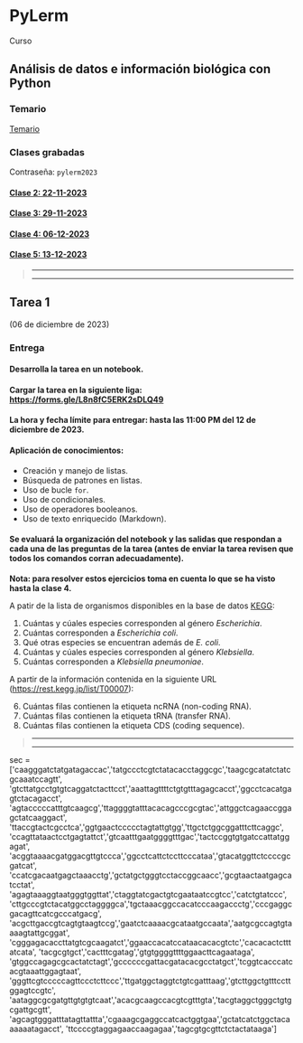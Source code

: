 # PyLerm
Curso

## Análisis de datos e información biológica con Python

### Temario

[Temario](https://github.com/eduardo1011/PyLerm/blob/main/UNIDAD%20DE%20ENSE%C3%91ANZA%20UEA%20Optativa.pdf)  

### Clases grabadas

Contraseña: `pylerm2023`

#### [Clase 2: 22-11-2023](https://1drv.ms/v/s!ArGs92xOZGDEkkf1DeY1avHQecz2?e=7okcKK)


#### [Clase 3: 29-11-2023](https://1drv.ms/v/s!ArGs92xOZGDEkkg2yE70cSIR4UTk?e=yIqxPI)


#### [Clase 4: 06-12-2023](https://1drv.ms/v/s!ArGs92xOZGDEkkmc0qeqEKrHupZ_?e=wGzzJG)


#### [Clase 5: 13-12-2023](https://1drv.ms/v/s!ArGs92xOZGDEkkqYDMAp_yNWxCkE?e=dxTxlm)
>---------------------
>---------------------

## Tarea 1  

(06 de diciembre de 2023)

### **Entrega**
#### **Desarrolla la tarea en un notebook.**
#### **Cargar la tarea en la siguiente liga: https://forms.gle/L8n8fC5ERK2sDLQ49**
#### **La hora y fecha límite para entregar: hasta las 11:00 PM del 12 de diciembre de 2023.**

#### Aplicación de conocimientos:  
* Creación y manejo de listas.
* Búsqueda de patrones en listas.
* Uso de bucle `for`.
* Uso de condicionales.
* Uso de operadores booleanos.
* Uso de texto enriquecido (Markdown).

#### Se evaluará la organización del notebook y las salidas que respondan a cada una de las preguntas de la tarea (antes de enviar la tarea revisen que todos los comandos corran adecuadamente).

**Nota: para resolver estos ejercicios toma en cuenta lo que se ha visto hasta la clase 4.**

A patir de la lista de organismos disponibles en la base de datos [KEGG](https://www.kegg.jp/kegg/catalog/org_list.html):

1. Cuántas y cúales especies corresponden al género *Escherichia*.
2. Cuántas corresponden a *Escherichia coli*.
3. Qué otras especies se encuentran además de *E. coli*.
4. Cuántas y cúales especies corresponden al género *Klebsiella*.
5. Cuántas corresponden a *Klebsiella pneumoniae*.

A partir de la información contenida en la siguiente URL (https://rest.kegg.jp/list/T00007):

6. Cuántas filas contienen la etiqueta ncRNA (non-coding RNA).
7. Cuántas filas contienen la etiqueta tRNA (transfer RNA).
8. Cuántas filas contienen la etiqueta CDS (coding sequence).

>---------------------
>---------------------



sec = ['caagggatctatgatagaccac','tatgccctcgtctatacacctaggcgc','taagcgcatatctatcgcaaatccagtt',
              'gtcttatgcctgtgtcaggatctacttcct','aaattagttttctgtgtttagagcacct','ggcctcacatgagtctacagacct',
              'agtacccccatttgtcaagcg','ttaggggtatttacacagcccgcgtac','attggctcagaaccggagctatcaaggact',
              'ttaccgtactcgcctca','ggtgaactccccctagtattgtgg','ttgctctggcggatttcttcaggc',
              'ccagttataactcctgagtattct','gtcaatttgaatggggtttgac','tactccggtgtgatccattatggagat',
              'acggtaaaacgatggacgttgtccca','ggcctcattctccttcccataa','gtacatggttctccccgcgatcat',
              'ccatcgacaatgagctaaacctg','gctatgctgggtcctaccggcaacc','gcgtaactaatgagcatcctat',
              'agagtaaaggtaatgggtggttat','ctaggtatcgactgtcgaataatccgtcc','catctgtatccc',
              'cttgcccgtctacatggcctaggggca','tgctaaacggccacatcccaagaccctg','cccgaggcgacagttcatcgcccatgacg',
              'acgcttgaccgtcagtgtaagtccg','gaatctcaaaacgcataatgccaata','aatgcgccagtgtaaaagtattgcggat',
              'cgggagacaccttatgtcgcaagatct','ggaaccacatccataacacacgtctc','cacacactctttatcata',
              'tacgcgtgct','cactttcgatag','gtgtggggttttggaacttcagaataga',
              'gtggccagagcgcactatctagt','gccccccgattacgatacacgcctatgct','tcggtcacccatcacgtaaattggagtaat',
              'gggttcgtcccccagttccctcttccc','ttgatggctaggtctgtcgatttaag','gtcttggctgtttccttggagtccgtc',
              'aataggcgcgatgttgtgtgtcaat','acacgcaagccacgtcgtttgta','tacgtaggctgggctgtgcgattgcgtt',
              'agcagtgggatttatagttattta','cgaaagcgaggccatcactggtgaa','gctatcatctggctacaaaaaatagacct',
              'ttccccgtaggagaaccaagagaa','tagcgtgcgttctctactataaga']


